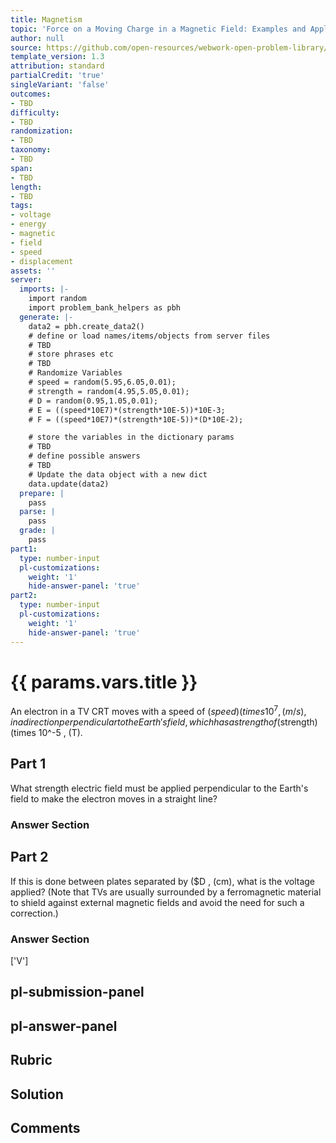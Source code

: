 ```yaml
---
title: Magnetism
topic: 'Force on a Moving Charge in a Magnetic Field: Examples and Applications'
author: null
source: https://github.com/open-resources/webwork-open-problem-library/tree/master/Contrib/BrockPhysics/College_Physics_Urone/22.Magnetism/22-05.Force_on_a_Moving_Charge_in_a_Magnetic_Field/NU_U17_22_05_007.pg
template_version: 1.3
attribution: standard
partialCredit: 'true'
singleVariant: 'false'
outcomes:
- TBD
difficulty:
- TBD
randomization:
- TBD
taxonomy:
- TBD
span:
- TBD
length:
- TBD
tags:
- voltage
- energy
- magnetic
- field
- speed
- displacement
assets: ''
server:
  imports: |-
    import random
    import problem_bank_helpers as pbh
  generate: |-
    data2 = pbh.create_data2()
    # define or load names/items/objects from server files
    # TBD
    # store phrases etc
    # TBD
    # Randomize Variables
    # speed = random(5.95,6.05,0.01);
    # strength = random(4.95,5.05,0.01);
    # D = random(0.95,1.05,0.01);
    # E = ((speed*10E7)*(strength*10E-5))*10E-3;
    # F = ((speed*10E7)*(strength*10E-5))*(D*10E-2);

    # store the variables in the dictionary params
    # TBD
    # define possible answers
    # TBD
    # Update the data object with a new dict
    data.update(data2)
  prepare: |
    pass
  parse: |
    pass
  grade: |
    pass
part1:
  type: number-input
  pl-customizations:
    weight: '1'
    hide-answer-panel: 'true'
part2:
  type: number-input
  pl-customizations:
    weight: '1'
    hide-answer-panel: 'true'
---
```


# {{ params.vars.title }} 


An electron in a TV CRT moves with a speed of ($speed) (times 10^7 , (m/s), in a direction perpendicular to the Earth's field, which has a strength of ($strength) (times 10^-5 , (T).

## Part 1 
What strength electric field must be applied perpendicular to the Earth's field to make the electron moves in a straight line? 


 ### Answer Section

## Part 2 
If this is done between plates separated by ($D , (cm), what is the voltage applied? (Note that TVs are usually surrounded by a ferromagnetic material to shield against external magnetic fields and avoid the need for such a correction.) 


 ### Answer Section
['V']

## pl-submission-panel 


## pl-answer-panel 


## Rubric 


## Solution 


## Comments 


